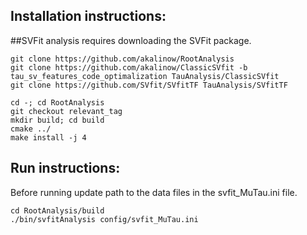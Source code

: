 ## Installation instructions:
##SVFit analysis requires downloading the SVFit package.

``` 
git clone https://github.com/akalinow/RootAnalysis
git clone https://github.com/akalinow/ClassicSVfit -b tau_sv_features_code_optimalization TauAnalysis/ClassicSVfit
git clone https://github.com/SVfit/SVfitTF TauAnalysis/SVfitTF

cd -; cd RootAnalysis
git checkout relevant_tag
mkdir build; cd build
cmake ../
make install -j 4
```
## Run instructions:
Before running update path to the data files in the svfit_MuTau.ini file.

```
cd RootAnalysis/build
./bin/svfitAnalysis config/svfit_MuTau.ini
```

